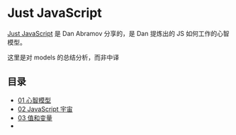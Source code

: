 # Just JavaScript

[Just JavaScript](https://justjavascript.com/) 是 Dan Abramov 分享的，是 Dan 提炼出的 JS 如何工作的心智模型。



这里是对 models 的总结分析，而非中译



## 目录

- [01 心智模型](./01.mental-models.md)
- [02 JavaScript 宇宙](./02.the-javascript-universe.md)
- [03 值和变量](./03.values-and-variables.md)
- 

